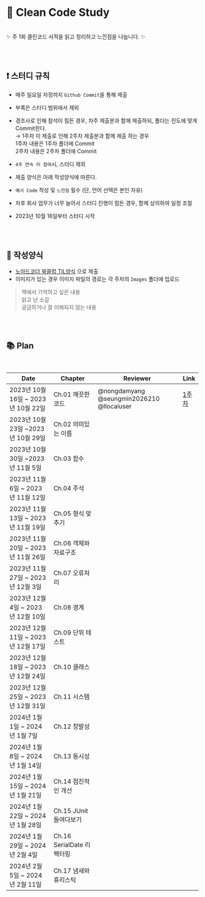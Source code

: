 # 💠 Clean Code Study 

<br>
✨  주 1회 클린코드 서적을 읽고 정리하고  느낀점을 나눕니다. ✨ 

<br> <br>

## ❗ 스터디 규칙
- 매주 일요일 자정까지 `Github Commit`을 통해 제출

- 부록은 스터디 범위에서 제외

- 경조사로 인해 참석이 힘든 경우, 차주 제출분과 함께 제출하되, 폴더는 진도에 맞게 Commit한다. <br>
  →  1주차 미 제출로 인해 2주차 제출분과 함께 제출 하는 경우 <br>
     1주차 내용은 1주차 폴더에 Commit <br>
      2주차 내용은 2주차 폴더에 Commit <br>

-  `4주 연속 미 참여`시, 스터디 제외

- 제출 양식은 아래 작성양식에 따른다. 

- `예시 Code` 작성 및 `느낀점` 필수 (단, 언어 선택은 본인 자유)

- 차후 회사 업무가 너무 늘어서 스터디 진행이 힘든 경우, 함께 상의하여 일정 조절 

- 2023년 10월 16일부터 스터디 시작 

<br> <br>

## 💌 작성양식
- [노마드코더 북클럽 TIL양식](https://nomadcoders.co/faq/challenge/book-til "노마드코더 북클럽 TIL양식") 으로 제출
- 이미지가 있는 경우 이미지 파일의 경로는 각 주차의 `Images` 폴더에 업로드 

> 책에서 기억하고 싶은 내용 <br>
> 읽고 난 소감 <br>
> 궁금하거나 잘 이해되지 않는 내용 <br>


<br> <br>

## 📚 Plan

<br>

| Date | Chapter | Reviewer | Link |
| ------ | ------ |  ------ | ------ |
| 2023년 10월 16일 ~ 2023년 10월 22일 | Ch.01 깨끗한코드| @nongdamyang @seungmin2026210 @llocaluser |[1주차](https://github.com/seungmin2026210/CleanCode-Study/tree/main/Chapter01) |
| 2023년 10월 23일 ~2023년 10월 29일 | Ch.02 의미있는 이름|| |
| 2023년 10월 30일 ~2023년 11월 5일 | Ch.03 함수 || |
|2023년 11월 6일 ~ 2023년 11월 12일 | Ch.04 주석| | |
| 2023년 11월 13일 ~ 2023년 11월 19일 | Ch.05 형식 맞추기| | |
| 2023년 11월 20일 ~ 2023년 11월 26일 | Ch.06 객체와 자료구조 |||
|2023년 11월 27일 ~ 2023년 12월 3일| Ch.07 오류처리 | ||
| 2023년 12월 4일 ~ 2023년 12월 10일| Ch.08 경계 | ||
| 2023년 12월 11일 ~ 2023년 12월 17일| Ch.09 단위 테스트 | ||
| 2023년 12월 18일 ~ 2023년 12월 24일 | Ch.10 클래스 | ||
| 2023년 12월 25일 ~ 2023년 12월 31일 | Ch.11 시스템  | ||
| 2024년 1월 1일 ~ 2024년 1월 7일 | Ch.12 창발성 | ||
| 2024년 1월 8일 ~ 2024년 1월 14일| Ch.13 동시성 | ||
| 2024년 1월 15일 ~ 2024년 1월 21일| Ch.14 점진적인 개선 | ||
| 2024년 1월 22일 ~ 2024년 1월 28일| Ch.15 JUnit 들여다보기 | | |
| 2024년 1월 29일 ~ 2024년 2월 4일 | Ch.16 SerialDate 리팩터링 | ||
| 2024년 2월 5일 ~ 2024년 2월 11일 | Ch.17 냄새와 휴리스틱 | ||
